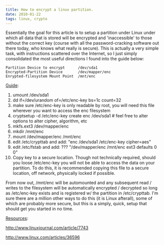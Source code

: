```yaml
---
title: How to encrypt a linux partition.
date: 2010-01-22
tags: linux, crypto
---
```


Essentially the goal for this article is to setup a partition under Linux under which all data that is stored will be encrypted and 'inaccessible' to those without the correct key (course with all the password-cracking software out there today, who knows what really is secure). This is actually a very simple task, with instructions scattered over the Internet, so I just simply consolidated the most useful directions I found into the guide below:

```
Partition Device to encrypt      /dev/sda1
Encrypted-Partition Device       /dev/mapper/enc
Enrypted-filesystem Mount Point  /mnt/enc
```

<u>Guide</u>:

1. umount /dev/sda1
2. dd if=/dev/urandom of=/etc/enc-key bs=1c count=32 
3. make sure /etc/enc-key is only readable by root, you will need this file wherever you want to access the enc filesystem
4. cryptsetup -d /etc/enc-key create enc /dev/sda1 # feel free to alter options to alter cipher, algorithm, etc
5. mkfs.ext3 /dev/mapper/enc
6. mkdir /mnt/enc
7. mount /dev/mapper/enc /mnt/enc
8. edit /etc/crypttab and add:
     "enc   /dev/sda1   /etc/enc-key   cipher=aes"
9. edit /etc/fstab and add: ???
     "/dev/mapper/enc /mnt/enc ext3 defaults 0 0"
10. Copy key to a secure location. Though not technically required, should you loose /etc/enc-key you will not be able to access the data on your partition. To do this, it is recommended copying this file to a secure location, off network, physically locked if possible.

From now out, /mnt/enc will be automounted and any subsequent read / writes to the filesystem will be automatically encrypted / decrypted so long as /etc/enc-key exists and is registered w/ the partition in /etc/crypttab. I'm sure there are a million other ways to do this (it is Linux afterall), some of which are probably more secure, but this is a simply, quick, setup that should get you started in no time.

<u>Resources</u>:

http://www.linuxjournal.com/article/7743

http://www.linux.com/articles/36596
